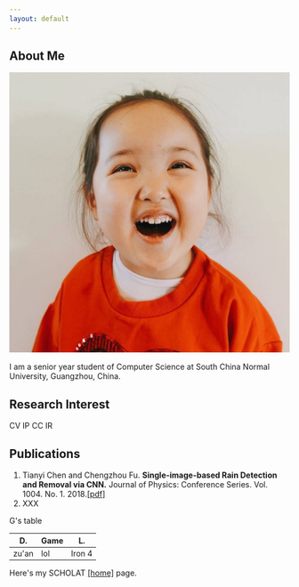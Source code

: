 ```yaml
---
layout: default
---
```


## About Me

<img class="profile-picture" src="xiaogangji.jpg">

I am a senior year student of Computer Science at South China Normal University, Guangzhou, China.

## Research Interest

CV IP CC IR

## Publications

1. Tianyi Chen and Chengzhou Fu. **Single-image-based Rain Detection and Removal via CNN.** Journal of Physics: Conference Series. Vol. 1004. No. 1. 2018.[[pdf]](http://iopscience.iop.org/article/10.1088/1742-6596/1004/1/012007/pdf)
2. XXX

<!-- ## Typography -->

<!-- This is a [link](http://google.com). Something *italics* and something **bold**. -->

G's table

   D.  |  Game  |    L. 
-------|--------|----------
zu'an  |  lol   |  Iron 4 


Here's my SCHOLAT [[home]](http://www.scholat.com/tyty) page.
<!-- ---

Here is a blockquote

> To a great mind, nothing is little -->

<!-- ## References

* Foo Bar: Head of Department, Placeholder Names, Lorem
* John Doe: Associate Professor, Department of Computer Science, Ipsum -->
